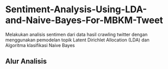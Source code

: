 # Sentiment-Analysis-Using-LDA-and-Naive-Bayes-For-MBKM-Tweet

Melakukan analisis sentimen dari data hasil crawling twitter dengan menggunakan pemodelan topik Latent Dirichlet Allocation (LDA) dan Algoritma klasifikasi Naive Bayes

<h2> Alur Analisis </h2>


